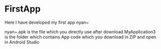# FirstApp
Here I have developed my first app nyan~

nyan~.apk is the file which you directly use after download
MyApplication3 is the folder which contains App code which you download in ZIP and open in Android Studio
